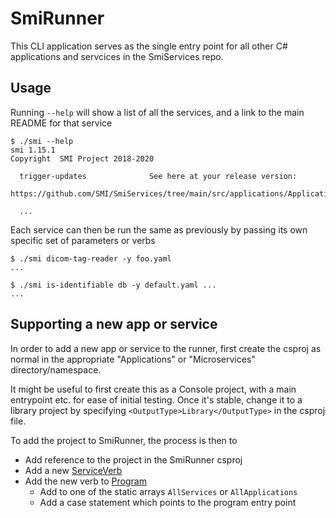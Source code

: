 # SmiRunner

This CLI application serves as the single entry point for all other C# applications and servcices in the SmiServices repo.

## Usage

Running `--help` will show a list of all the services, and a link to the main README for that service

```console
$ ./smi --help
smi 1.15.1
Copyright  SMI Project 2018-2020

  trigger-updates              See here at your release version:
                               https://github.com/SMI/SmiServices/tree/main/src/applications/Applications.TriggerUpdates

  ...
```

Each service can then be run the same as previously by passing its own specific set of parameters or verbs

```console
$ ./smi dicom-tag-reader -y foo.yaml
...
```

```console
$ ./smi is-identifiable db -y default.yaml ...
...
```

## Supporting a new app or service

In order to add a new app or service to the runner, first create the csproj as normal in the appropriate "Applications" or "Microservices" directory/namespace.

It might be useful to first create this as a Console project, with a main entrypoint etc. for ease of initial testing. Once it's stable, change it to a library project by specifying `<OutputType>Library</OutputType>` in the csproj file.

To add the project to SmiRunner, the process is then to

-   Add reference to the project in the SmiRunner csproj
-   Add a new [ServiceVerb](./ServiceVerbs.cs)
-   Add the new verb to [Program](./Program.cs)
    -   Add to one of the static arrays `AllServices` or `AllApplications`
    -   Add a case statement which points to the program entry point
